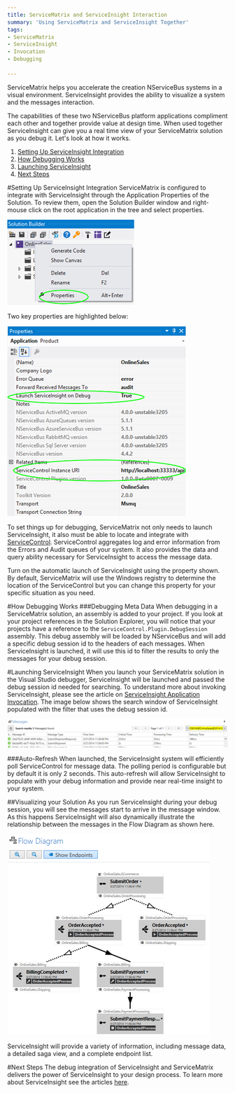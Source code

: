 ```yaml
---
title: ServiceMatrix and ServiceInsight Interaction
summary: 'Using ServiceMatrix and ServiceInsight Together'
tags:
- ServiceMatrix
- ServiceInsight
- Invocation
- Debugging

---
```

ServiceMatrix helps you accelerate the creation NServiceBus systems in a visual environment.  ServiceInsight provides the ability to visualize a system and the messages interaction.

The capabilities of these two NServiceBus platform applications compliment each other and together provide value at design time. When used together ServiceInsight can give you a real time view of your ServiceMatrix solution as you debug it.   Let's look at how it works.

1. [Setting Up ServiceInsight Integration](#setting-up-serviceinsight-debugging "Service Insight Debugging Setup")
2. [How Debugging Works](#how-debugging-works "How Debugging Works")
2. [Launching ServiceInsight](#launching-serviceinsight "Launching ServiceInsight")
3. [Next Steps](#next-steps "Next Steps")

#Setting Up ServiceInsight Integration
ServiceMatrix is configured to integrate with ServiceInsight through the Application Properties of the  Solution.  To review them, open the Solution Builder window and right-mouse click on the root application in the tree and select properties.

![Solution Properties](images\servicematrix-solutionproperties.png)

Two key properties are highlighted below:

![Solution Properties Window](images/servicematrix-solutionpropertieswindow.png)

To set things up for debugging, ServiceMatrix not only needs to launch ServiceInsight, it also must be able to locate and integrate with [ServiceControl](../ServiceControl/index.md "ServiceControl").   ServiceControl aggregates log and error information from the Errors and Audit queues of your system. It also provides the data and query ability necessary for ServiceInsight to access the message data. 

Turn on the automatic launch of ServiceInsight using the property shown.  By default, ServiceMatrix will use the Windows registry to determine the location of the ServiceControl but you can change this property for your specific situation as you need. 

#How Debugging Works
###Debugging Meta Data
When debugging in a ServiceMatrix solution, an assembly is added to your project.  If you look at your project references in the Solution Explorer, you will notice that your projects have a reference to the `ServiceControl.Plugin.DebugSession` assembly.  This debug assembly will be loaded by NServiceBus and will add a specific debug session id to the headers of each messages.  When ServiceInsight is launched, it will use this id to filter the results to only the messages for your debug session. 

#Launching ServiceInsight
When you launch your ServiceMatrix solution in the Visual Studio debugger, ServiceInsight will be launched and passed the debug session id needed for searching.  To understand more about invoking ServiceInsight, please see the article on [ServiceInsight Application Invocation](../ServiceInsight/application-invocation.md "Invoking ServiceInsight").  The image below shows the search window of ServiceInsight populated with the filter that uses the debug session id.

![ServiceInsight Message Window](images/servicematrix-serviceinsightmessagewindow.png)

###Auto-Refresh
When launched, the ServiceInsight system will efficiently poll ServiceControl for message data.  The polling period is configurable but by default it is only 2 seconds.  This auto-refresh will allow ServiceInsight to populate with your debug information and provide near real-time insight to your system. 

##Visualizing your Solution
As you run ServiceInsight during your debug session, you will see the messages start to arrive in the message window.  As this happens ServiceInsight will also dynamically illustrate the relationship between the messages in the Flow Diagram as shown here.

![Flow Diagram of ServiceInsight](images/servicematrix-serviceinsightflowdiagram.png)

ServiceInsight will provide a variety of information, including message data, a detailed saga view, and a complete endpoint list.

#Next Steps
The debug integration of ServiceInsight and ServiceMatrix delivers the power of ServiceInsight to your design process. To learn more about ServiceInsight see the articles [here](../ServiceInsight/index.md "ServiceInsight Documentation").